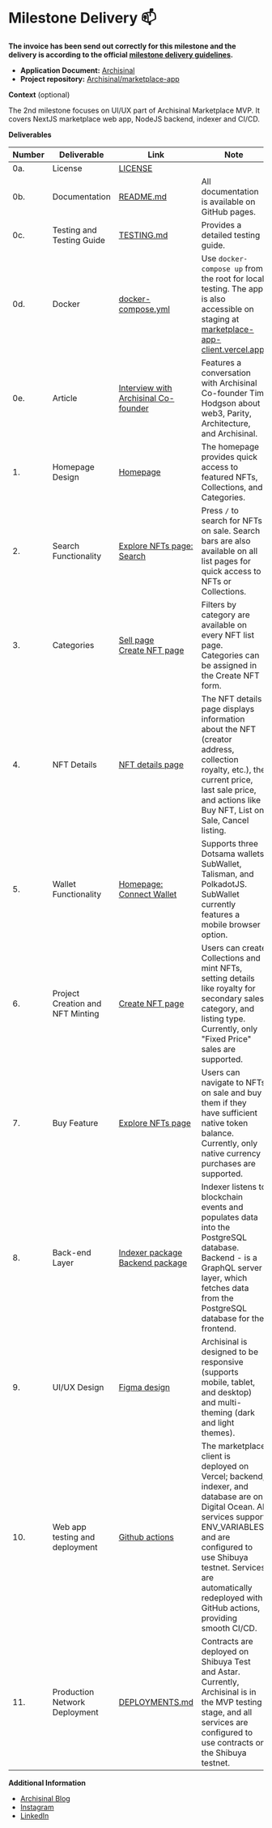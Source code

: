 # Milestone Delivery :mailbox:

**The invoice has been send out correctly for this milestone and the delivery is according to the official [milestone delivery guidelines](https://github.com/smart-contract-bounty/Support-Docs/blob/master/milestone-deliverables-guidelines.md).**

* **Application Document:** [Archisinal](https://github.com/use-inkubator/Ecosystem-Grants/blob/master/applications/Archisinal.md)
* **Project repository:** [Archisinal/marketplace-app](https://github.com/Archisinal/marketplace-app)

**Context** (optional)

The 2nd milestone focuses on UI/UX part of Archisinal Marketplace MVP. It covers NextJS marketplace web app, NodeJS
backend, indexer and CI/CD.

**Deliverables**

| Number | Deliverable                      | Link                                                                                                                                                                                    | Note                                                                                                                                                                                                                                                                |
|--------|----------------------------------|-----------------------------------------------------------------------------------------------------------------------------------------------------------------------------------------|---------------------------------------------------------------------------------------------------------------------------------------------------------------------------------------------------------------------------------------------------------------------|
| 0a.    | License                          | [LICENSE](https://github.com/Archisinal/marketplace-app/blob/main/LICENSE)                                                                                                              |                                                                                                                                                                                                                                                                     |
| 0b.    | Documentation                    | [README.md](https://github.com/Archisinal/marketplace-app/blob/main/README.md)                                                                                                          | All documentation is available on GitHub pages.                                                                                                                                                                                                                     |
| 0c.    | Testing and Testing Guide        | [TESTING.md](https://github.com/Archisinal/marketplace-app/blob/main/TESTING.md)                                                                                                        | Provides a detailed testing guide.                                                                                                                                                                                                                                  |
| 0d.    | Docker                           | [docker-compose.yml](https://github.com/Archisinal/marketplace-app/blob/main/docker-compose.yml)                                                                                        | Use `docker-compose up` from the root for local testing. The app is also accessible on staging at [marketplace-app-client.vercel.app](https://marketplace-app-client.vercel.app).                                                                                   |
| 0e.    | Article                          | [Interview with Archisinal Co-founder](https://youtu.be/REIoKbNyALI?si=sH5SCx4bMeIz8VKK)                                                                                                | Features a conversation with Archisinal Co-founder Tim Hodgson about web3, Parity, Architecture, and Archisinal.                                                                                                                                                    |
| 1.     | Homepage Design                  | [Homepage](https://marketplace-app-client.vercel.app/)                                                                                                                                  | The homepage provides quick access to featured NFTs, Collections, and Categories.                                                                                                                                                                                   |
| 2.     | Search Functionality             | [Explore NFTs page: Search](https://marketplace-app-client.vercel.app/explore/nfts)                                                                                               | Press `/` to search for NFTs on sale. Search bars are also available on all list pages for quick access to NFTs or Collections.                                                                                                                                     |
| 3.     | Categories                       | [Sell page](https://marketplace-app-client.vercel.app/user/sales/created)<br/> [Create NFT page](https://marketplace-app-client.vercel.app/explore/nft/create)                               | Filters by category are available on every NFT list page. Categories can be assigned in the Create NFT form.                                                                                                                                                        |
| 4.     | NFT Details                      | [NFT details page](https://marketplace-app-client.vercel.app/explore/nft/item/6)                                                                                                        | The NFT details page displays information about the NFT (creator address, collection royalty, etc.), the current price, last sale price, and actions like Buy NFT, List on Sale, Cancel listing.                                                                    |
| 5.     | Wallet Functionality             | [Homepage: Connect Wallet](https://marketplace-app-client.vercel.app/)                                                                                                                  | Supports three Dotsama wallets: SubWallet, Talisman, and PolkadotJS. SubWallet currently features a mobile browser option.                                                                                                                                          |
| 6.     | Project Creation and NFT Minting | [Create NFT page](https://marketplace-app-client.vercel.app/explore/nft/create)                                                                                                         | Users can create Collections and mint NFTs, setting details like royalty for secondary sales, category, and listing type. Currently, only "Fixed Price" sales are supported.                                                                                        |
| 7.     | Buy Feature                      | [Explore NFTs page](https://marketplace-app-client.vercel.app/explore/nfts)                                                                                                             | Users can navigate to NFTs on sale and buy them if they have sufficient native token balance. Currently, only native currency purchases are supported.                                                                                                              |
| 8.     | Back-end Layer                   | [Indexer package](https://github.com/Archisinal/marketplace-app/tree/main/packages/indexer)<br/> [Backend package](https://github.com/Archisinal/marketplace-app/tree/main/packages/backend) | Indexer listens to blockchain events and populates data into the PostgreSQL database. Backend - is a GraphQL server layer, which fetches data from the PostgreSQL database for the frontend.                                                                        |
| 9.     | UI/UX Design                     | [Figma design](https://www.figma.com/file/DbDnYO96XfpUPDFMqvptoM/Archisinal?type=design&node-id=317-1207&mode=design&t=ZKrPNpkAJA5yxRCp-0)                                              | Archisinal is designed to be responsive (supports mobile, tablet, and desktop) and multi-theming (dark and light themes).                                                                                                                                           |
| 10.    | Web app testing and deployment   | [Github actions](https://github.com/Archisinal/marketplace-app/actions)                                                                                                                 | The marketplace client is deployed on Vercel; backend, indexer, and database are on Digital Ocean. All services support ENV_VARIABLES and are configured to use Shibuya testnet. Services are automatically redeployed with GitHub actions, providing smooth CI/CD. |
| 11.    | Production Network Deployment    | [DEPLOYMENTS.md](https://github.com/Archisinal/marketplace-contracts/blob/main/DEPLOYMENTS.md)                                                                                          | Contracts are deployed on Shibuya Test and Astar. Currently, Archisinal is in the MVP testing stage, and all services are configured to use contracts on the Shibuya testnet.                                                                                       |

**Additional Information**

- [Archisinal Blog](https://archisinal.medium.com/)
- [Instagram](https://www.instagram.com/archisinal.io/)
- [LinkedIn](https://www.linkedin.com/company/archisinal-technologies/)
